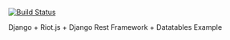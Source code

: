 [![Build Status](https://travis-ci.org/Fahrettin/django_riot_drf_dt.svg?branch=master)](https://travis-ci.org/Fahrettin/django_riot_drf_dt)

Django + Riot.js + Django Rest Framework + Datatables Example
